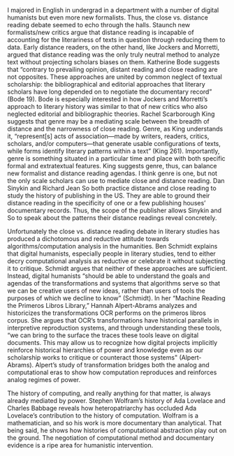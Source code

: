 ﻿
I majored in English in undergrad in a department with a number of digital humanists but even more new formalists. Thus, the close vs. distance reading debate seemed to echo through the halls. Staunch new formalists/new critics argue that distance reading is incapable of accounting for the literariness of texts in question through reducing them to data. Early distance readers, on the other hand, like Jockers and Morretti, argued that distance reading was the only truly neutral method to analyze text without projecting scholars biases on them. Katherine Bode suggests that “contrary to prevailing opinion, distant reading and close reading are not opposites. These approaches are united by common neglect of textual scholarship: the bibliographical and editorial approaches that literary scholars have long depended on to negotiate the documentary record” (Bode 19). Bode is especially interested in how Jockers and Morretti’s approach to literary history was similar to that of new critics who also neglected editorial and bibliographic theories. Rachel Scarborough King suggests that genre may be a mediating scale between the breadth of distance and the narrowness of close reading. Genre, as King understands it, “represent[s] acts of association—made by writers, readers, critics, scholars, and/or computers—that generate usable configurations of texts, while forms identify literary patterns within a text” (King 261). Importantly, genre is something situated in a particular time and place with both specific formal and extratextual features. King suggests genre, thus, can balance new formalist and distance reading agendas. I think genre is one, but not the only scale scholars can use to mediate close and distance reading. Dan Sinykin and Richard Jean So both practice distance and close reading to study the history of publishing in the US. They are able to ground their distance reading in the specificity of one or a few publishing houses’ documentary records. Thus, the scope of the publisher allows Sinykin and So to speak about the patterns their distance readings reveal concretely.

Unfortunately the close vs. distance reading debate in literary studies has produced a dichotomous and reductive attitude towards algorithms/computation analysis in the humanities. Ben Schmidt explains that digital humanists, especially people in literary studies, tend to either decry computational analysis as reductive or celebrate it without subjecting it to critique. Schmidt argues that neither of these approaches are sufficient. Instead, digital humanists “should be able to understand the goals and agendas of the transformations and systems that algorithms serve so that we can be creative users of new ideas, rather than users of tools the purposes of which we decline to know” (Schmidt). In her “Machine Reading the Primeros Libros Library,” Hannah Alpert-Abrams analyzes and historicizes the transformations OCR performs on the primeros libros corpus. She argues that OCR’s transformations have historical parallels in interpretive reproduction systems, and through understanding these tools, “we can bring to the surface the traces these tools leave on digital documents. This may allow us to recognize how digital projects implicitly reinforce historical hierarchies of power and knowledge even as our scholarship works to critique or counteract those systems" (Alpert-Abrams). Alpert’s study of transformation bridges both the analog and computational eras to show how computation reproduces and reinforces analog regimes of power.

The history of computing, and really anything for that matter, is always already mediated by power. Stephen Wolfram’s history of Ada Lovelace and Charles Babbage reveals how heteropatriarchy has occluded Ada Lovelace’s contribution to the history of computation. Wolfram is a mathematician, and so his work is more documentary than analytical. That being said, he shows how histories of computational abstraction play out on the ground. The negotiation of computational method and documentary evidence is a ripe area for humanistic intervention.
